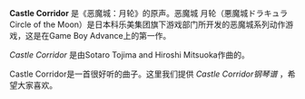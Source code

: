 

**Castle Corridor** 是《恶魔城：月轮》的原声。恶魔城 月轮（悪魔城ドラキュラ Circle of the
Moon）是日本科乐美集团旗下游戏部门所开发的恶魔城系列动作游戏，这是在Game Boy Advance上的第一作。

  

_Castle Corridor_ 是由Sotaro Tojima and Hiroshi Mitsuoka作曲的。

  

Castle Corridor是一首很好听的曲子。这里我们提供 _Castle Corridor钢琴谱_ ，希望大家喜欢。

